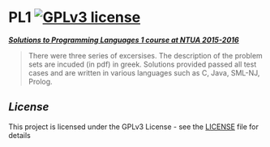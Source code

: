 # PL1  [![GPLv3 license](https://img.shields.io/badge/license-GPLv3-blue.svg)](https://github.com/CodePeters/Pacman/blob/master/LICENSE)

<ins>***Solutions to Programming Languages 1 course at NTUA 2015-2016***</ins>

>There were three series of excersises. The description of the problem sets 
>are incuded (in pdf) in greek. Solutions provided passed all test cases and 
>are written in various languages such as C, Java, SML-NJ, Prolog.

## _License_

This project is licensed under the GPLv3 License - see the [LICENSE](LICENSE) file for details
